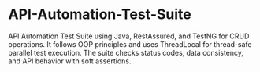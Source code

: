# API-Automation-Test-Suite
API Automation Test Suite using Java, RestAssured, and TestNG for CRUD operations. It follows OOP principles and uses ThreadLocal for thread-safe parallel test execution. The suite checks status codes, data consistency, and API behavior with soft assertions.
